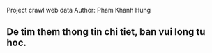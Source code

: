 Project crawl web data
Author: Pham Khanh Hung

<h2>
    De tim them thong tin chi tiet, ban vui long tu hoc.
</h2>
